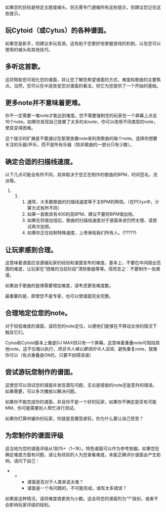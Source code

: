 如果您的目标是特定主题或噱头，则无需专门遵循所有这些提示，但建议您记住这些提示。



## 玩Cytoid（或Cytus）的各种谱面。

如果您是新手，则建议多玩音游。这有助于您更好地掌握游戏的机制，以及您可以使用的噱头和其他技巧。



## 多听这首歌。

这将帮助您可视化您的谱面，并让您了解您希望谱面的方式，难度和歌曲的主要焦点。当然，您可以在中途改变您对谱面的看法，但它为您提供了一个开始的基础。



## 更多note并不意味着更难。

你不一定需要一堆note才能达到难度。您不需要强制您的玩家在一个屏幕上点击16个note。如果你发现自己放置了太多的水note，你可以改用不同类型的note，使其变得困难。

这个提示的扩展是不要通过在那里放置note来利用歌曲的每个note。选择你想要关注的乐器/声乐，而不是所有乐器（除非歌曲的一部分只有少数）。





## 确定合适的扫描线速度。 

以下几点可能会有所不同，具体取决于您正在制作的歌曲的BPM，时间签名，流派等。 

1. 1. 1. 通常，大多数歌曲的扫描线速度等于主BPM的两倍。（在PCtyx中，计算方式有所不同）
      2. 如果一首歌具有400的高BPM，建议不要将BPM值加倍。 
      3. 如果在将值加倍后，歌曲的扫描线速度对于谱面来说仍然太慢，请尝试再次加倍。 
      4. 如果你正在绘制特殊速度，上帝保佑我们所有人。(?????)





## 让玩家感到合理。

这意味着谱面应该遵循玩家的经验和谱面宣布的难度。基本上，不要在中间超出范围的难度，让玩家在“困难的当前阶段”清除歌曲等等。简而言之：不要制作一张粪谱。

如果由于歌曲的旋律需要增加难度，请考虑更改难度数。

最重要的是，即使您不是专家，也可以使谱面完全完整。



## 合理地定位您的note。

对于较低难度的谱面，请将您的note定位，以便他们能够在不移动太快的情况下触及它们。

Cytus和Cytoid基本上像是DJ MAX但只有一个屏幕。这意味着重叠note可阻挡其他note。这不仅难以执行，*而且令人难以置信的令人沮丧*。避免重复note，就像你可以（有点重叠是OK的，只要不妨碍读谱）



## 尝试游玩您制作的谱面。 

这使您可以测试您的谱面并发现潜在问题，无论是错放的note还是意外的错误。如果需要，可以多次播放以解决问题。

如果你不能完成你的谱面，并且你不是一个好的玩家，如果你不确定是否有可能MM，你可能需要别人帮忙进行测试。 

如果你打算哄骗你的玩家，你就是恶魔受虐狂。你为什么要让自己受苦？



## 为您制作的谱面评级

适当地为您的谱面评级从1到15+（1~16）。特色谱面可以作为参考依据。如果您在确定难度方面有问题，请让有经验的人为您查看难度。未能正确评价谱面会产生影响。请问下自己：

- - - 谱面是否对于人类来说太难？
    - 谱面是一个有问题的，不可能完成，或有太多错误？

如果是这种情况，请将难度值更改为小数。这会将您的谱面列为“?”级别，或者不会影响玩家评级的级别。


  